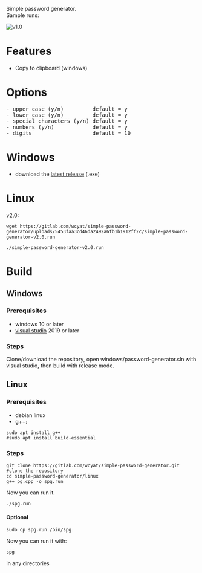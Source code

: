 Simple password generator. <br />
Sample runs: <br/>

![v1.0](https://gitlab.com/wcyat/simple-password-generator/-/raw/master/simple-password-generator-v1.0.png)
# Features
- Copy to clipboard (windows)
# Options
<pre>
- upper case (y/n)         default = y
- lower case (y/n)         default = y
- special characters (y/n) default = y
- numbers (y/n)            default = y
- digits                   default = 10
</pre>
# Windows
- download the [latest release](https://gitlab.com/wcyat/simple-password-generator/-/releases) (.exe)
# Linux
v2.0:
```
wget https://gitlab.com/wcyat/simple-password-generator/uploads/5453faa3cd46da2492a6fb1b1912ff2c/simple-password-generator-v2.0.run
```
```
./simple-password-generator-v2.0.run
```

# Build
## Windows
### Prerequisites
- windows 10 or later
- [visual studio](https://visualstudio.microsoft.com/downloads/) 2019 or later
### Steps
Clone/download the repository, open windows/password-generator.sln with visual studio, then build with release mode.
## Linux
### Prerequisites
- debian linux
- g++:
```
sudo apt install g++
#sudo apt install build-essential
```
### Steps
```
git clone https://gitlab.com/wcyat/simple-password-generator.git #clone the repository
cd simple-password-generator/linux
g++ pg.cpp -o spg.run
```
Now you can run it.
```
./spg.run
```
#### Optional
```
sudo cp spg.run /bin/spg
```
Now you can run it with:
```
spg
```
in any directories

